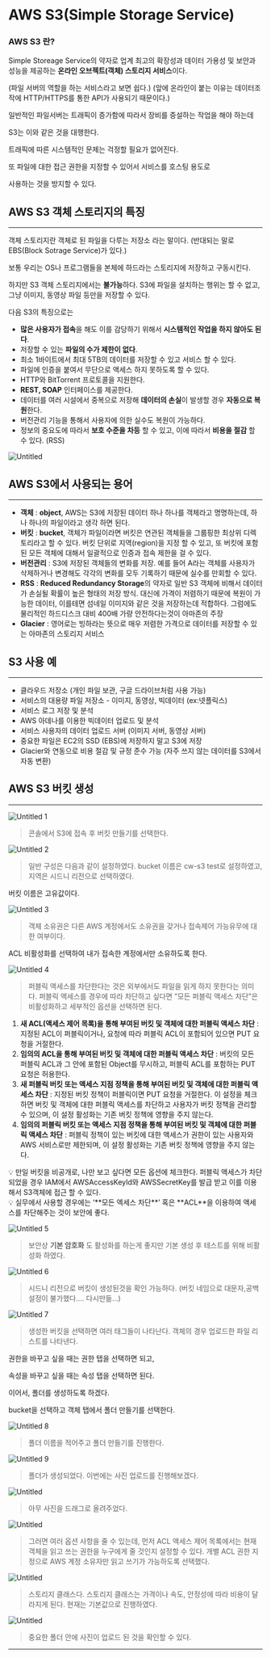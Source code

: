 # AWS S3(Simple Storage Service)

### AWS S3 란?

Simple Storeage Service의 약자로 업계 최고의 확장성과 데이터 가용성 및
보안과 성능을 제공하는 **온라인 오브젝트(객체) 스토리지 서비스**이다.

(파일 서버의 역할을 하는 서비스라고 보면 쉽다.)
(앞에 온라인이 붙는 이유는 데이터조작에 HTTP/HTTPS를 통한 API가 사용되기 때문이다.)

일반적인 파일서버는 트래픽이 증가함에 따라서 장비를 증설하는 작업을 해야 하는데

S3는 이와 같은 것을 대행한다.

트래픽에 따른 시스템적인 문제는 걱정할 필요가 없어진다.

또 파일에 대한 접근 권한을 지정할 수 있어서 서비스를 호스팅 용도로

사용하는 것을 방지할 수 있다.

## AWS S3 객체 스토리지의 특징

---

객체 스토리지란 객체로 된 파일을 다루는 저장소 라는 말이다.
(반대되는 말로 EBS(Block Sotrage Service)가 있다.)

보통 우리는 OS나 프로그램들을 본체에 하드라는 스토리지에 저장하고 구동시킨다.

하지만 S3 객체 스토리지에서는 **불가능**하다.
S3에 파일을 설치하는 행위는 할 수 없고, 그냥 이미지, 동영상 파일 등만을 저장할 수 있다.

다음 S3의 특징으로는

- **많은 사용자가 접속**을 해도 이를 감당하기 위해서 **시스템적인 작업을 하지 않아도 된다**.
- 저장할 수 있는 **파일의 수가 제한이 없다**.
- 최소 1바이트에서 최대 5TB의 데이터를 저장할 수 있고 서비스 할 수 있다.
- 파일에 인증을 붙여서 무단으로 액세스 하지 못하도록 할 수 있다.
- HTTP와 BitTorrent 프로토콜을 지원한다.
- **REST, SOAP** 인터페이스를 제공한다.
- 데이터를 여러 시설에서 중복으로 저장해 **데이터의 손실**이 발생할 경우 **자동으로 복원**한다.
- 버전관리 기능을 통해서 사용자에 의한 실수도 복원이 가능하다.
- 정보의 중요도에 따라서 **보호 수준을 차등** 할 수 있고, 이에 따라서 **비용을 절감** 할 수 있다. (RSS)

![Untitled](https://user-images.githubusercontent.com/84123877/178140821-27d2a47c-ab58-4cc9-8bf7-3d93c3c0d112.png)

## AWS S3에서 사용되는 용어

---

- **객체** : **object**, AWS는 S3에 저장된 데이터 하나 하나를 객체라고 명명하는데, 
하나 하나의 파일이라고 생각 하면 된다.
- **버킷** : **bucket**, 객체가 파일이라면 버킷은 연관된 객체들을 그룹핑한 최상위 디렉토리라고 할 수 있다. 버킷 단위로 지역(region)을 지정 할 수 있고, 또 버킷에 포함된 모든 객체에 대해서
일괄적으로 인증과 접속 제한을 걸 수 있다.
- **버전관리** : S3에 저장된 객체들의 변화를 저장. 예를 들어 A라는 객체를 사용자가 삭제하거나 
변경해도 각각의 변화를 모두 기록하기 때문에 실수를 만회할 수 있다.
- **RSS** : **Reduced Redundancy Storage**의 약자로 일반 S3 객체에 비해서 데이터가 손실될 확률이
높은 형태의 저장 방식. 대신에 가격이 저렴하기 때문에 복원이 가능한 데이터, 이를테면
섬네일 이미지와 같은 것을 저장하는데 적합하다.
그럼에도 물리적인 하드디스크 대비 400배 가량 안전하다는것이 아마존의 주장
- **Glacier** : 영어로는 빙하라는 뜻으로 매우 저렴한 가격으로 데이터를 저장할 수 있는 아마존의
스토리지 서비스

## S3 사용 예

---

- 클라우드 저장소 (개인 파일 보관, 구글 드라이브처럼 사용 가능)
- 서비스의 대용량 파일 저장소 - 이미지, 동영상, 빅데이터 (ex:넷플릭스)
- 서비스 로그 저장 및 분석
- AWS 아데나를 이용한 빅데이터 업로드 및 분석
- 서비스 사용자의 데이터 업로드 서버 (이미지 서버, 동영상 서버)
- 중요한 파일은 EC2의 SSD (EBS)에 저장하지 말고 S3에 저장
- Glacier와 연동으로 비용 절감 및 규정 준수 가능 (자주 쓰지 않는 데이터를 S3에서 자동 변환)

## AWS S3 버킷 생성

---

![Untitled 1](https://user-images.githubusercontent.com/84123877/178140788-0116d444-3cf1-4b6b-bbb3-d0588555621b.png)

> 콘솔에서 S3에 접속 후 버킷 만들기를 선택한다.
> 

![Untitled 2](https://user-images.githubusercontent.com/84123877/178140789-4d481300-0fc3-4be8-bbad-dc519413f0b0.png)

> 일반 구성은 다음과 같이 설정하였다.
bucket 이름은 cw-s3 test로 설정하였고, 지역은 시드니 리전으로 선택하였다.
> 

버킷 이름은 고유값이다.

![Untitled 3](https://user-images.githubusercontent.com/84123877/178140790-9e57f361-0b63-4180-8cce-628d49a541af.png)

> 객체 소유권은 다른 AWS 계정에서도 소유권을 갖거나 접속제어 가능유무에 대한
여부이다.
> 

ACL 비활성화를 선택하여 내가 접속한 계정에서만 소유하도록 한다.

![Untitled 4](https://user-images.githubusercontent.com/84123877/178140791-7ecabd58-06e4-4f60-909d-701c6aafe1ba.png)

> 퍼블릭 액세스를 차단한다는 것은 외부에서도 파일을 읽게 하지 못한다는 의미다.
퍼블릭 액세스를 경우에 따라 차단하고 싶다면 
”모든 퍼블릭 액세스 차단”은 비활성화하고 세부적인 옵션을 선택하면 된다.
> 

1. **새 ACL(액세스 제어 목록)을 통해 부여된 버킷 및 객체에 대한 퍼블릭 액세스 차단**
: 지정된 ACL이 퍼블릭이거나, 요청에 따라 퍼블릭 ACL이 포함되어 있으면
PUT 요청을 거절한다.
2. **임의의 ACL을 통해 부여된 버킷 및 객체에 대한 퍼블릭 액세스 차단**
: 버킷의 모든 퍼블릭 ACL과 그 안에 포함된 Object를 무시하고, 
퍼블릭 ACL를 포함하는 PUT 요청은 허용한다.
3. **새 퍼블릭 버킷 또는 액세스 지점 정책을 통해 부여된 버킷 및 객체에 대한 퍼블릭 
액세스 차단**
: 지정된 버킷 정책이 퍼블릭이면 PUT 요청을 거절한다. 이 설정을 체크하면 버킷 및
객체에 대한 퍼블릭 액세스를 차단하고 사용자가 버킷 정책을 관리할 수 있으며,
이 설정 활성화는 기존 버킷 정책에 영향을 주지 않는다.
4. **임의의 퍼블릭 버킷 또는 액세스 지점 정책을 통해 부여된 버킷 및 객체에 대한
퍼블릭 액세스 차단**
: 퍼블릭 정책이 있는 버킷에 대한 액세스가 권한이 있는 사용자와 AWS 서비스로만
제한되며, 이 설정 활성화는 기존 버킷 정책에 영향을 주지 않는다.

<aside>
💡 만일 버킷을 비공개로, 나만 보고 싶다면 모든 옵션에 체크한다.
퍼블릭 액세스가 차단되었을 경우 IAM에서 AWSAccessKeyId와 AWSSecretKey를 발급
받고 이를 이용해서 S3객체에 접근 할 수 있다.

</aside>

<aside>
💡 실무에서 사용할 경우에는 ‘**모든 엑세스 차단**’ 혹은 **ACL**을 이용하여 액세스를
차단해주는 것이 보안에 좋다.

</aside>

![Untitled 5](https://user-images.githubusercontent.com/84123877/178140792-64565115-7a04-4fd4-9995-3afc7848b4bf.png)

> 보안상 **기본 암호화** 도 활성화를 하는게 좋지만 기본 생성 후 테스트를 위해 
비활성화 하였다.
> 

![Untitled 6](https://user-images.githubusercontent.com/84123877/178140794-47680ebe-e542-4120-8aac-1e7c90634bd0.png)

> 시드니 리전으로 버킷이 생성된것을 확인 가능하다.
(버킷 네임으로 대문자,공백 설정이 불가했다…. 다시만듦…)
> 

![Untitled 7](https://user-images.githubusercontent.com/84123877/178140795-df9f09f1-5b70-41cc-bf08-8064ad1fd268.png)

> 생성한 버킷을 선택하면 여러 태그들이 나타난다.
객체의 경우 업로드한 파일 리스트를 나타낸다.
> 

권한을 바꾸고 싶을 때는 권한 탭을 선택하면 되고,

속성을 바꾸고 싶을 때는 속성 탭을 선택하면 된다.

이어서, 폴더를 생성하도록 하겠다.

bucket을 선택하고 객체 탭에서 폴더 만들기를 선택한다.

![Untitled 8](https://user-images.githubusercontent.com/84123877/178140796-a1bc1003-79d3-4139-8994-28cdee70c3cc.png)

> 폴더 이름을 적어주고 폴더 만들기를 진행한다.
> 

![Untitled 9](https://user-images.githubusercontent.com/84123877/178140797-538c27f0-6feb-4cbd-83ce-336d45973985.png)

> 폴더가 생성되었다. 이번에는 사진 업로드를 진행해보겠다.
> 

![Untitled](AWS%20S3(Simple%20Storage%20Service)%207dee98544fa34b10b2098465cf33441d/Untitled%2010.png)

> 아무 사진을 드래그로 올려주었다.
> 

![Untitled](AWS%20S3(Simple%20Storage%20Service)%207dee98544fa34b10b2098465cf33441d/Untitled%2011.png)

> 그러면 여러 옵션 사항을 줄 수 있는데, 먼저 ACL 액세스 제어 목록에서는
현재 객체을 읽고 쓰는 권한을 누구에게 줄 것인지 설정할 수 있다.
개별 ACL 권한 지정으로 AWS 계정 소유자만 읽고 쓰기가 가능하도록 선택했다.
> 

![Untitled](AWS%20S3(Simple%20Storage%20Service)%207dee98544fa34b10b2098465cf33441d/Untitled%2012.png)

> 스토리지 클래스다. 스토리지 클래스는 가격이나 속도, 안정성에 따라
비용이 달라지게 된다. 현재는 기본값으로 진행하였다.
> 

![Untitled](AWS%20S3(Simple%20Storage%20Service)%207dee98544fa34b10b2098465cf33441d/Untitled%2013.png)

> 중요한 폴더 안에 사진이 업로드 된 것을 확인할 수 있다.

---
